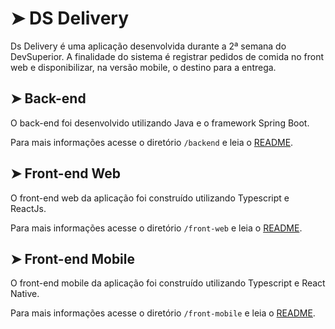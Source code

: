 # ➤ DS Delivery

Ds Delivery é uma aplicação desenvolvida durante a 2ª semana do DevSuperior. A finalidade do sistema é registrar pedidos de comida no front web e disponibilizar, na versão mobile, o destino para a entrega. 

## ➤ Back-end
O back-end foi desenvolvido utilizando Java e o framework Spring Boot.

Para mais informações acesse o diretório `/backend` e leia o [README](/backend/README.md). 

## ➤ Front-end Web
O front-end web da aplicação foi construído utilizando Typescript e ReactJs. 

Para mais informações acesse o diretório `/front-web` e leia o [README](/front-web/README.md).

## ➤ Front-end Mobile
O front-end mobile da aplicação foi construído utilizando Typescript e React Native. 

Para mais informações acesse o diretório `/front-mobile` e leia o [README](/front-mobile/README.md).